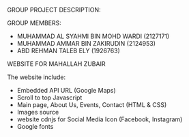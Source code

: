 GROUP PROJECT DESCRIPTION:

GROUP MEMBERS: 
- MUHAMMAD AL SYAHMI BIN MOHD WARDI (2127171)
- MUHAMMAD AMMAR BIN ZAKIRUDIN (2124953)
- ABD REHMAN TALEB ELY (1926763)

WEBSITE FOR MAHALLAH ZUBAIR

The website include:
- Embedded API URL (Google Maps)
- Scroll to top Javascript
- Main page, About Us, Events, Contact (HTML & CSS)
- Images source
- website cdnjs for Social Media Icon (Facebook, Instagram)
- Google fonts 
